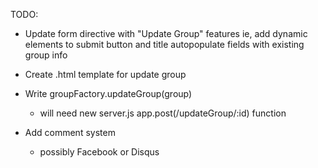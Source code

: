 TODO:

* Update form directive with "Update Group" features
	ie, add dynamic elements to submit button and title
	autopopulate fields with existing group info

* Create .html template for update group

* Write groupFactory.updateGroup(group)
	- will need new server.js app.post(/updateGroup/:id) function

* Add comment system
	- possibly Facebook or Disqus